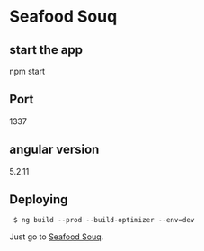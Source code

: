 
# Seafood Souq
## start the app 
npm start
## Port
1337
## angular version
5.2.11

## Deploying
```
 $ ng build --prod --build-optimizer --env=dev
```
 Just go to [Seafood Souq](https://seafood.senorcoders.com/).



